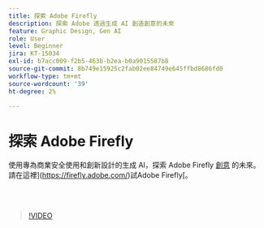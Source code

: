 ```yaml
---
title: 探索 Adobe Firefly
description: 探索 Adobe 透過生成 AI 創造創意的未來
feature: Graphic Design, Gen AI
role: User
level: Beginner
jira: KT-15034
exl-id: b7acc009-f2b5-463b-b2ea-b0a9015587b8
source-git-commit: 8b749e15925c2fab02ee84749e645ffbd8686fd0
workflow-type: tm+mt
source-wordcount: '39'
ht-degree: 2%

---
```


# 探索 Adobe Firefly

使用專為商業安全使用和創新設計的生成 AI，探索 Adobe Firefly [創意](https://www.adobe.com/products/firefly/discover/how-ai-changes-creative-work.html) 的未來。 請在這裡](https://firefly.adobe.com/)試Adobe Firefly[。

<br> 

>[!VIDEO](https://video.tv.adobe.com/v/3427606?quality=12&learn=on&hidetitle=true)
